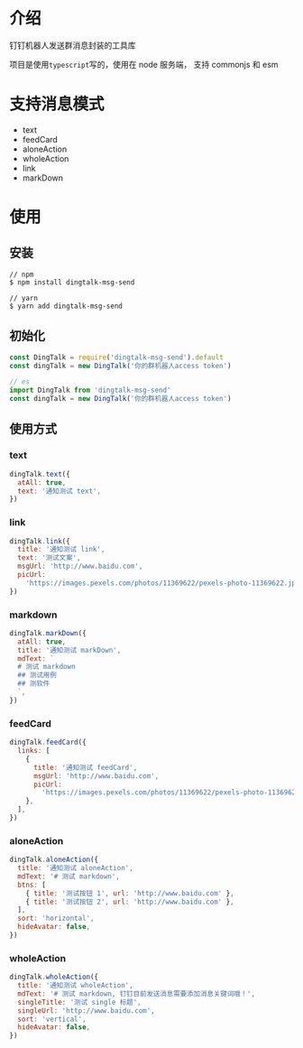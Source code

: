 # 介绍

钉钉机器人发送群消息封装的工具库

项目是使用`typescript`写的，使用在 node 服务端， 支持 commonjs 和 esm

# 支持消息模式

- text
- feedCard
- aloneAction
- wholeAction
- link
- markDown

# 使用

## 安装

```shell
// npm
$ npm install dingtalk-msg-send

// yarn
$ yarn add dingtalk-msg-send
```

## 初始化

```js
const DingTalk = require('dingtalk-msg-send').default
const dingTalk = new DingTalk('你的群机器人access token')
```

```js
// es
import DingTalk from 'dingtalk-msg-send'
const dingTalk = new DingTalk('你的群机器人access token')
```

## 使用方式

### text

```js
dingTalk.text({
  atAll: true,
  text: '通知测试 text',
})
```

### link

```js
dingTalk.link({
  title: '通知测试 link',
  text: '测试文案',
  msgUrl: 'http://www.baidu.com',
  picUrl:
    'https://images.pexels.com/photos/11369622/pexels-photo-11369622.jpeg?auto=compress&cs=tinysrgb&dpr=1&w=500',
})
```

### markdown

```js
dingTalk.markDown({
  atAll: true,
  title: '通知测试 markDown',
  mdText: `
  # 测试 markdown
  ## 测试用例
  ## 测软件
  `,
})
```

### feedCard

```js
dingTalk.feedCard({
  links: [
    {
      title: '通知测试 feedCard',
      msgUrl: 'http://www.baidu.com',
      picUrl:
        'https://images.pexels.com/photos/11369622/pexels-photo-11369622.jpeg?auto=compress&cs=tinysrgb&dpr=1&w=500',
    },
  ],
})
```

### aloneAction

```js
dingTalk.aloneAction({
  title: '通知测试 aloneAction',
  mdText: '# 测试 markdown',
  btns: [
    { title: '测试按钮 1', url: 'http://www.baidu.com' },
    { title: '测试按钮 2', url: 'http://www.baidu.com' },
  ],
  sort: 'horizontal',
  hideAvatar: false,
})
```

### wholeAction

```js
dingTalk.wholeAction({
  title: '通知测试 wholeAction',
  mdText: '# 测试 markdown, 钉钉目前发送消息需要添加消息关键词哦！',
  singleTitle: '测试 single 标题',
  singleUrl: 'http://www.baidu.com',
  sort: 'vertical',
  hideAvatar: false,
})
```